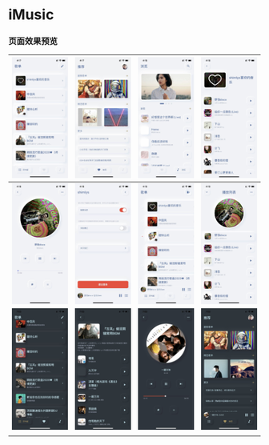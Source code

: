 # iMusic

### 页面效果预览

|              <img src="./imgs/IMG_1557.jpg" style="zoom:50%;" />            |              <img src="./imgs/IMG_1558.jpg" style="zoom:50%;" />              |            <img src="./imgs/IMG_1559.jpg" style="zoom:50%;" />            |              <img src="./imgs/IMG_1560.jpg" style="zoom:50%;" />             |
| :-------------------------------------------------: | :-------------------------------------------------: | :-------------------------------------------------: | :-------------------------------------------------: |
|             <img src="./imgs/IMG_1561.jpg" style="zoom:50%;" />              |             <img src="./imgs/IMG_1562.jpg" style="zoom:50%;" />        |             <img src="./imgs/IMG_1563.jpg" style="zoom:50%;" />             |              <img src="./imgs/IMG_1564.jpg" style="zoom:50%;" />             |
| <img src="./imgs/IMG_1567.jpg" style="zoom:50%;" /> | <img src="./imgs/IMG_1568.jpg" style="zoom:50%;" /> | <img src="./imgs/IMG_1570.jpg" style="zoom:50%;" /> | <img src="./imgs/IMG_1571.jpg" style="zoom:50%;" /> |
|                                                     |                                                     |                                                     |                                                     |

